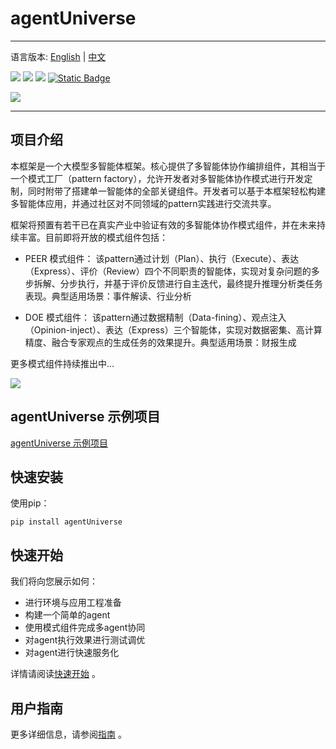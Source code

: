 # agentUniverse
****************************************
语言版本: [English](./README.md) | [中文](./README_zh.md)

![](https://img.shields.io/badge/framework-agentUniverse-pink)
![](https://img.shields.io/badge/python-3.10%2B-blue?logo=Python)
[![](https://img.shields.io/badge/%20license-Apache--2.0-yellow)](LICENSE)
[![Static Badge](https://img.shields.io/badge/pypi-v0.0.3-blue?logo=pypi)](https://pypi.org/project/agentUniverse/)

![](https://github.com/alipay/agentUniverse/blob/master/docs/guidebook/_picture/logo_bar.png)
****************************************

## 项目介绍

本框架是一个大模型多智能体框架。核心提供了多智能体协作编排组件，其相当于一个模式工厂（pattern factory），允许开发者对多智能体协作模式进行开发定制，同时附带了搭建单一智能体的全部关键组件。开发者可以基于本框架轻松构建多智能体应用，并通过社区对不同领域的pattern实践进行交流共享。

框架将预置有若干已在真实产业中验证有效的多智能体协作模式组件，并在未来持续丰富。目前即将开放的模式组件包括：

- PEER 模式组件：
该pattern通过计划（Plan）、执行（Execute）、表达（Express）、评价（Review）四个不同职责的智能体，实现对复杂问题的多步拆解、分步执行，并基于评价反馈进行自主迭代，最终提升推理分析类任务表现。典型适用场景：事件解读、行业分析


- DOE 模式组件：
该pattern通过数据精制（Data-fining）、观点注入（Opinion-inject）、表达（Express）三个智能体，实现对数据密集、高计算精度、融合专家观点的生成任务的效果提升。典型适用场景：财报生成

更多模式组件持续推出中...

![](https://github.com/alipay/agentUniverse/blob/master/docs/guidebook/_picture/agent_universe_framework_resize.jpg)


## agentUniverse 示例项目
[agentUniverse 示例项目](https://github.com/alipay/agentUniverse/tree/master/sample_standard_app)

## 快速安装
使用pip：
```shell
pip install agentUniverse
```

## 快速开始
我们将向您展示如何：
* 进行环境与应用工程准备
* 构建一个简单的agent
* 使用模式组件完成多agent协同
* 对agent执行效果进行测试调优
* 对agent进行快速服务化

详情请阅读[快速开始](https://github.com/alipay/agentUniverse/blob/master/docs/guidebook/zh/1_3_%E5%BF%AB%E9%80%9F%E5%BC%80%E5%A7%8B.md) 。

## 用户指南
更多详细信息，请参阅[指南](https://github.com/alipay/agentUniverse/blob/master/docs/guidebook/zh/0_%E7%9B%AE%E5%BD%95.md) 。
